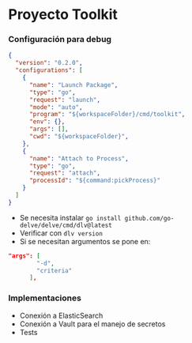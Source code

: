 # Proyecto Toolkit

### Configuración para debug
``` .vscode/launch.json
{
  "version": "0.2.0",
  "configurations": [
    {
      "name": "Launch Package",
      "type": "go",
      "request": "launch",
      "mode": "auto",
      "program": "${workspaceFolder}/cmd/toolkit",
      "env": {},
      "args": [],
      "cwd": "${workspaceFolder}",
    },
    {
      "name": "Attach to Process",
      "type": "go",
      "request": "attach",
      "processId": "${command:pickProcess}"
    }
  ]
}
```
- Se necesita instalar `go install github.com/go-delve/delve/cmd/dlv@latest`
- Verificar con `dlv version`
- Si se necesitan argumentos se pone en:
``` .vscode/launch.json
"args": [
        "-d",
        "criteria"
      ],
```

### Implementaciones
- Conexión a ElasticSearch
- Conexión a Vault para el manejo de secretos
- Tests